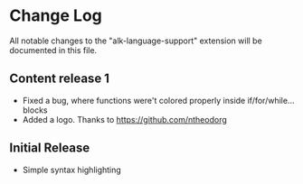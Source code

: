 # Change Log

All notable changes to the "alk-language-support" extension will be documented in this file.


## Content release 1

- Fixed a bug, where functions were't colored properly inside if/for/while... blocks
- Added a logo. Thanks to https://github.com/ntheodorg

## Initial Release

- Simple syntax highlighting